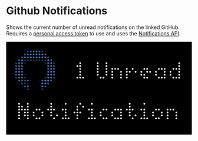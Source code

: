 # Github Notifications
Shows the current number of unread notifications on the linked GitHub. Requires a [personal access token](https://docs.github.com/en/authentication/keeping-your-account-and-data-secure/creating-a-personal-access-token) to use and uses the [Notifications API](https://docs.github.com/en/rest/activity/notifications?apiVersion=2022-11-28).

![screenshot](screenshot.png)
